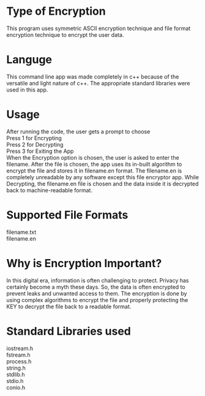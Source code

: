 # Type of Encryption
This program uses symmetric ASCII encryption technique and file format encryption technique to encrypt the user data.

# Languge 
This command line app was made completely in c++ because of the versatile and light nature of c++. The appropriate standard libraries were used in this app.

# Usage
After running the code, the user gets a prompt to choose   
Press 1 for Encrypting     
Press 2 for Decrypting      
Press 3 for Exiting the App      
When the Encryption option is chosen, the user is asked to enter the filename. After the file is chosen, the app uses its in-built algorithm to encrypt the file and stores it in filename.en format. The filename.en is completely unreadable by any software except this file encryptor app. 
While Decrypting, the filename.en file is chosen and the data inside it is decrypted back to machine-readable format. 
 
# Supported File Formats
filename.txt    
filename.en

# Why is Encryption Important? 
In this digital era, information is often challenging to protect. Privacy has certainly become a myth these days. So, the data is often encrypted to prevent leaks and unwanted access to them. The encryption is done by using complex algorithms to encrypt the file and properly protecting the KEY to decrypt the file back to a readable format. 


# Standard Libraries used
iostream.h   
fstream.h   
process.h   
string.h   
stdlib.h   
stdio.h   
conio.h   

